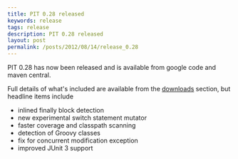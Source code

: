 ```yaml
---
title: PIT 0.28 released
keywords: release
tags: release
description: PIT 0.28 released
layout: post
permalink: /posts/2012/08/14/release_0.28
---
```


PIT 0.28 has now been released and is available from google code and maven central.

<!-- more -->

Full details of what's included are available from the [downloads](/downloads/) section, but headline items include

* inlined finally block detection 
* new experimental switch statement mutator
* faster coverage and classpath scanning
* detection of Groovy classes
* fix for concurrent modification exception
* improved JUnit 3 support
